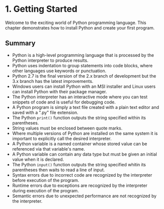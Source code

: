 # 1. Getting Started

Welcome to the exciting world of Python programming language. This chapter demonstrates how to install Python and create your first program.

## Summary

- Python is a high-level programming language that is processed by the Python interpreter to produce results.
- Python uses indentation to group statements into code blocks, where other languages use keywords or punctuation.
- Python 2.7 is the final version of the 2.x branch of development but the 3.x branch has the latest improvements.
- Windows users can install Python with an MSI installer and Linux users can install Python with their package manager.
- The Python interpreter has an interactive mode where you can test snippets of code and is useful for debugging code.
- A Python program is simply a text file created with a plain text editor and saved with a ".py" file extension.
- The Python `print()` function outputs the string specified within its parentheses.
- String values must be enclosed between quote marks.
- Where multiple versions of Python are installed on the same system it is important to explicitly call the desired interpreter.
- A Python variable is a named container whose stored value can be referenced via that variable's name.
- A Python variable can contain any data type but must be given an initial value when it is declared.
- The Python `input()` function outputs the string specified whitin its parentheses then waits to read a line of input.
- Syntax errors due to incorrect code are recognized by the interpreter before execution of the program.
- Runtime errors due to exceptions are recognized by the interpreter during execution of the program.
- Semantic errors due to unexpected performance are not recognized by the interpreter.